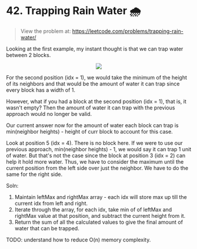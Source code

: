 # 42. Trapping Rain Water 🌧️
> View the problem at: https://leetcode.com/problems/trapping-rain-water/

Looking at the first example, my instant thought is that we can trap water between 2 blocks.

<p align="center">
  <img src="/img/rainwatertrap.png" /> 
 </p>

For the second position (idx = 1), we would take the minimum of the height of its neighbors and that would be the 
amount of water it can trap since every block has a width of 1.

However, what if you had a block at the second position (idx = 1), that is, it wasn't empty? Then the amount of
water it can trap with the previous approach would no longer be valid.

Our current answer now for the amount of water each block can trap is min(neighbor heights) - height of curr block 
to account for this case.

Look at position 5 (idx = 4). There is no block here. If we were to use our previous approach, min(neighbor heights) - 1,
we would say it can trap 1 unit of water. But that's not the case since the block at position 3 (idx = 2) can help
it hold more water. Thus, we have to consider the maximum until the current position from the left side over just the neighbor. 
We have to do the same for the right side.

Soln:
1. Maintain leftMax and rightMax array - each idx will store max up till the current idx from left and right.
2. Iterate through the array, for each idx, take min of of leftMax and rightMax value at that position, 
and subtract the current height from it.
3. Return the sum of all the calculated values to give the final amount of water that can be trapped.

TODO: understand how to reduce O(n) memory complexity.
